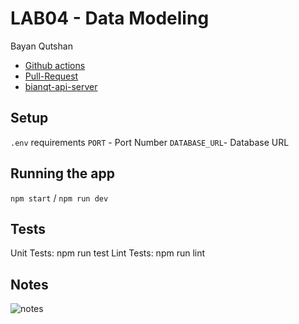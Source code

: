 # LAB04 - Data Modeling
Bayan Qutshan

* [Github actions](https://github.com/BianQt/api-server/actions/runs/1417270148)
* [Pull-Request](https://github.com/BianQt/api-server/pull/1)
* [bianqt-api-server](https://bianqt-api-server.herokuapp.com/)

## Setup
```.env``` requirements
```PORT``` - Port Number
```DATABASE_URL```- Database URL

## Running the app
```npm start``` / ```npm run dev```

## Tests
Unit Tests: npm run test
Lint Tests: npm run lint

## Notes
![notes](./db-sql.png)
